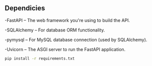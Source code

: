 ## Dependicies

-FastAPI – The web framework you're using to build the API.

-SQLAlchemy – For database ORM functionality.

-pymysql – For MySQL database connection (used by SQLAlchemy).

-Uvicorn – The ASGI server to run the FastAPI application.


```bash
pip install -r requirements.txt
```

